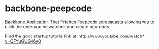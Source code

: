 backbone-peepcode
=================

Backbone Application That Fetches Peepcode screencasts allowing you to click the ones you've watched and create new ones

Find the good startup tutorial link at: http://www.youtube.com/watch?v=QFYuGUG46y0